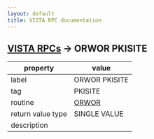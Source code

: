 ```yaml
---
layout: default
title: VISTA RPC documentation
---
```




## [VISTA RPCs](TableOfContent.md) &#8594; ORWOR PKISITE 

 property | value 
--- | --- 
 label | ORWOR PKISITE
 tag | PKISITE
 routine | [ORWOR](http://code.osehra.org/dox/Routine_ORWOR_source.html)
 return value type | SINGLE VALUE
 description | 
